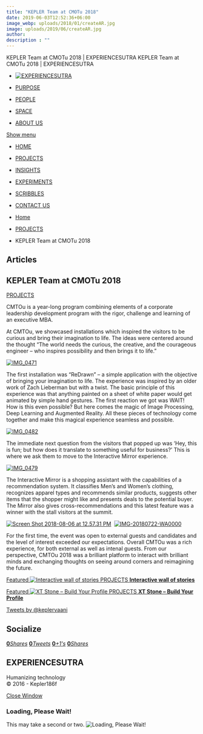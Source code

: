 ```yaml
---
title: "KEPLER Team at CMOTu 2018"
date: 2019-06-03T12:52:36+06:00
image_webp: uploads/2018/01/createAR.jpg
image: uploads/2019/06/createAR.jpg
author: 
description : ""
---
```


KEPLER Team at CMOTu 2018 | EXPERIENCESUTRA                         KEPLER Team at CMOTu 2018 | EXPERIENCESUTRA                                   

*   [![EXPERIENCESUTRA](/wp-content/themes/tresor-theme/images/logo.png)](http://experiencesutra.com/)

*   [PURPOSE](http://experiencesutra.com/purpose/)
*   [PEOPLE](http://experiencesutra.com/people/)
*   [SPACE](http://experiencesutra.com/gallery/space/)
*   [ABOUT US](http://experiencesutra.com/about-us/)

 [Show menu](#dat-menu)

*   [HOME](http://experiencesutra.com/)
*   [PROJECTS](http://experiencesutra.com/category/projects/)
*   [INSIGHTS](http://experiencesutra.com/category/insights/)
*   [EXPERIMENTS](http://experiencesutra.com/category/experiments/)
*   [SCRIBBLES](http://experiencesutra.com/category/scribbles/)
*   [CONTACT US](http://experiencesutra.com/contact-us/)

*   [Home](http://experiencesutra.com)
*   [PROJECTS](http://experiencesutra.com/category/projects/)
*   KEPLER Team at CMOTu 2018

Articles
--------

KEPLER Team at CMOTu 2018
-------------------------

[PROJECTS](http://experiencesutra.com/category/projects/)

CMTOu is a year-long program combining elements of a corporate leadership development program with the rigor, challenge and learning of an executive MBA.

At CMTOu, we showcased installations which inspired the visitors to be curious and bring their imagination to life. The ideas were centered around the thought “The world needs the curious, the creative, and the courageous engineer – who inspires possibility and then brings it to life.”

[![IMG_0471](http://experiencesutra.com/wp-content/uploads/2018/08/IMG_0471-1024x768.jpeg)](http://experiencesutra.com/wp-content/uploads/2018/08/IMG_0471.jpeg)

The first installation was “ReDrawn” – a simple application with the objective of bringing your imagination to life. The experience was inspired by an older work of Zach Lieberman but with a twist. The basic principle of this experience was that anything painted on a sheet of white paper would get animated by simple hand gestures. The first reaction we got was WAIT! How is this even possible? But here comes the magic of Image Processing, Deep Learning and Augmented Reality. All these pieces of technology come together and make this magical experience seamless and possible.

[![IMG_0482](http://experiencesutra.com/wp-content/uploads/2018/08/IMG_0482-1024x576.jpeg)](http://experiencesutra.com/wp-content/uploads/2018/08/IMG_0482.jpeg)

The immediate next question from the visitors that popped up was ‘Hey, this is fun; but how does it translate to something useful for business?’ This is where we ask them to move to the Interactive Mirror experience.

[![IMG_0479](http://experiencesutra.com/wp-content/uploads/2018/08/IMG_0479-1024x576.jpeg)](http://experiencesutra.com/wp-content/uploads/2018/08/IMG_0479.jpeg)

The Interactive Mirror is a shopping assistant with the capabilities of a recommendation system. It classifies Men’s and Women’s clothing, recognizes apparel types and recommends similar products, suggests other items that the shopper might like and presents deals to the potential buyer. The Mirror also gives cross-recommendations and this latest feature was a winner with the stall visitors at the summit.

[![Screen Shot 2018-08-06 at 12.57.31 PM](http://experiencesutra.com/wp-content/uploads/2018/08/Screen-Shot-2018-08-06-at-12.57.31-PM-1024x731.png)](http://experiencesutra.com/wp-content/uploads/2018/08/Screen-Shot-2018-08-06-at-12.57.31-PM.png)  [![IMG-20180722-WA0000](http://experiencesutra.com/wp-content/uploads/2018/08/IMG-20180722-WA0000-768x1024.jpg)](http://experiencesutra.com/wp-content/uploads/2018/08/IMG-20180722-WA0000.jpg)

For the first time, the event was open to external guests and candidates and the level of interest exceeded our expectations. Overall CMTOu was a rich experience, for both external as well as intenal guests. From our perspective, CMTOu 2018 was a brilliant platform to interact with brilliant minds and exchanging thoughts on seeing around corners and reimagining the future.

[Featured ![Interactive wall of stories](http://experiencesutra.com/wp-content/uploads/2016/05/KDy2015-397x310_c.png)   PROJECTS **Interactive wall of stories**](http://experiencesutra.com/projects/wallofstories/) 

[Featured ![XT Stone – Build Your Profile](http://experiencesutra.com/wp-content/uploads/2015/06/11174213_994235813927899_8400303142619527239_o-397x310_c.jpg)   PROJECTS **XT Stone – Build Your Profile**](http://experiencesutra.com/projects/xt-stone-build-your-profile/) 

[Tweets by @keplervaani](https://twitter.com/twitterdev)

Socialize
---------

[**0**_Shares_](http://www.facebook.com/sharer/sharer.php?u=http://experiencesutra.com) [**0**_Tweets_](#) [**0**_+1's_](https://plus.google.com/share?url=http://experiencesutra.com) [**0**_Shares_](http://www.linkedin.com/shareArticle?mini=true&url=http://experiencesutra.com&title=EXPERIENCESUTRA+-+Humanizing+Technology)

EXPERIENCESUTRA
---------------

Humanizing technology  
© 2016 - Kepler186f

[Close Window](#)

### Loading, Please Wait!

This may take a second or two. ![Loading, Please Wait!](http://experiencesutra.com/wp-content/themes/tresor-theme/images/loading.gif "Loading, Please Wait!")